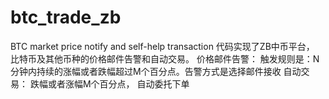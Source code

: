# btc_trade_zb
BTC market price notify  and self-help transaction
代码实现了ZB中币平台， 比特币及其他币种的价格邮件告警和自动交易。
价格邮件告警： 
  触发规则是：N分钟内持续的涨幅或者跌幅超过M个百分点。告警方式是选择邮件接收
自动交易：
  跌幅或者涨幅M个百分点， 自动委托下单
  
